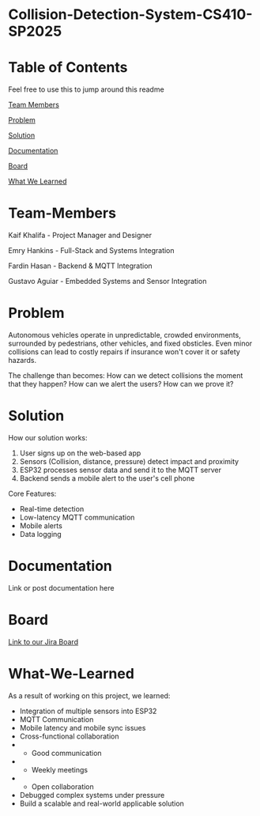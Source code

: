 # Collision-Detection-System-CS410-SP2025

# Table of Contents
Feel free to use this to jump around this readme

[Team Members](#Team-Members)

[Problem](#Problem)

[Solution](#Solution)

[Documentation](#Documentation)

[Board](#Board)

[What We Learned](#What-We-Learned)

# Team-Members

Kaif Khalifa - Project Manager and Designer

Emry Hankins - Full-Stack and Systems Integration

Fardin Hasan - Backend & MQTT Integration 

Gustavo Aguiar - Embedded Systems and Sensor Integration

# Problem

Autonomous vehicles operate in unpredictable, crowded environments, surrounded by pedestrians, other vehicles, and fixed obsticles. Even minor collisions can lead to costly repairs if insurance won't cover it or safety hazards. 

The challenge than becomes: How can we detect collisions the moment that they happen? How can we alert the users? How can we prove it?

# Solution

How our solution works:

1. User signs up on the web-based app 
2. Sensors (Collision, distance, pressure) detect impact and proximity
3. ESP32 processes sensor data and send it to the MQTT server
4. Backend sends a mobile alert to the user's cell phone

Core Features:

- Real-time detection
- Low-latency MQTT communication 
- Mobile alerts
- Data logging

# Documentation

Link or post documentation here

# Board

[Link to our Jira Board](https://umb-team-jmbz7ice.atlassian.net/jira/software/projects/CDSCS/boards/2)

# What-We-Learned

As a result of working on this project, we learned:

- Integration of multiple sensors into ESP32
- MQTT Communication
- Mobile latency and mobile sync issues
- Cross-functional collaboration
- - Good communication
- - Weekly meetings
- - Open collaboration
- Debugged complex systems under pressure
- Build a scalable and real-world applicable solution
